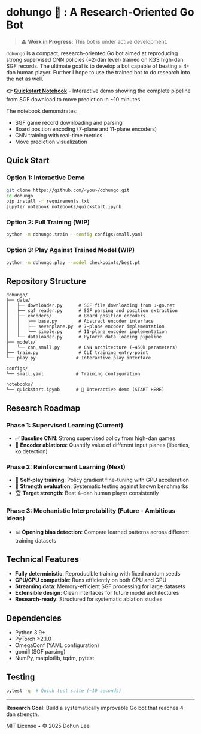 # dohungo 🏯 : A Research-Oriented Go Bot

> ⚠️ **Work in Progress**: This bot is under active development. 

`dohungo` is a compact, research-oriented Go bot aimed at reproducing strong supervised CNN policies (≈2-dan level) trained on KGS high-dan SGF records. The ultimate goal is to develop a bot capable of beating a 4-dan human player. Further I hope to use the trained bot to do research into the net as well. 

**👉 [Quickstart Notebook](notebooks/quickstart.ipynb)** - Interactive demo showing the complete pipeline from SGF download to move prediction in ~10 minutes.

The notebook demonstrates:
- SGF game record downloading and parsing
- Board position encoding (7-plane and 11-plane encoders)
- CNN training with real-time metrics
- Move prediction visualization

## Quick Start

### Option 1: Interactive Demo 
```bash
git clone https://github.com/<you>/dohungo.git
cd dohungo
pip install -r requirements.txt
jupyter notebook notebooks/quickstart.ipynb
```

### Option 2: Full Training (WIP)
```bash
python -m dohungo.train --config configs/small.yaml
```

### Option 3: Play Against Trained Model (WIP)
```bash
python -m dohungo.play --model checkpoints/best.pt
```

## Repository Structure
```
dohungo/
├── data/
│   ├── downloader.py      # SGF file downloading from u-go.net
│   ├── sgf_reader.py      # SGF parsing and position extraction
│   ├── encoders/          # Board position encoders
│   │   ├── base.py        # Abstract encoder interface
│   │   ├── sevenplane.py  # 7-plane encoder implementation  
│   │   └── simple.py      # 11-plane encoder implementation
│   └── dataloader.py      # PyTorch data loading pipeline
├── models/
│   └── cnn_small.py       # CNN architecture (~450k parameters)
├── train.py               # CLI training entry-point
└── play.py               # Interactive play interface

configs/
└── small.yaml            # Training configuration

notebooks/
└── quickstart.ipynb      # 📓 Interactive demo (START HERE)
```

## Research Roadmap

### Phase 1: Supervised Learning (Current)
- ✅ **Baseline CNN**: Strong supervised policy from high-dan games
- 🚧 **Encoder ablations**: Quantify value of different input planes (liberties, ko detection)

### Phase 2: Reinforcement Learning (Next)
- 🤖 **Self-play training**: Policy gradient fine-tuning with GPU acceleration
- 🎯 **Strength evaluation**: Systematic testing against known benchmarks
- 🏆 **Target strength**: Beat 4-dan human player consistently

### Phase 3: Mechanistic Interpretability (Future - Ambitious ideas)
- 📊 **Opening bias detection**: Compare learned patterns across different training datasets

## Technical Features

- **Fully deterministic**: Reproducible training with fixed random seeds
- **CPU/GPU compatible**: Runs efficiently on both CPU and GPU
- **Streaming data**: Memory-efficient SGF processing for large datasets  
- **Extensible design**: Clean interfaces for future model architectures
- **Research-ready**: Structured for systematic ablation studies

## Dependencies

- Python 3.9+
- PyTorch ≥2.1.0
- OmegaConf (YAML configuration)
- gomill (SGF parsing)
- NumPy, matplotlib, tqdm, pytest

## Testing

```bash 
pytest -q  # Quick test suite (~10 seconds)
```

---

**Research Goal**: Build a systematically improvable Go bot that reaches 4-dan strength.

MIT License • © 2025 Dohun Lee